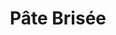 ---
layout: recette
categories: [recettes]
hidden: true
lang: fr
sitemap: false
title: Pâte Brisée
type: boulangerie
recettes:
  À la main:
    ingredients: 
      - nom: farine blanche
        qte: 200
        unite: gr
      - nom: jaune d'oeuf
        qte: 1
      - nom: eau
        qte: 40
        unite: mL
      - nom: beurre
        qte: 100
        unite: gr
      - nom: sel
        qte: 3
        unite: gr
    preconditions:
      - Le beurre doit être coupés en dés et pommade
    etapes:
      - label: Préparation
        details:
          - Verser la farine et le sel sur le plan de travail
          - Faire un puits
          - Y mettre le jaune d'oeuf et l'eau
          - Mélanger avec les doigts
          - Ajouter le beurre au centre
      - label: Pétrissage
        details:
          - Saupoudrer d'un peu de farine (juste pour recouvrir)
          - Prendre la pâte dans la main
          - Fermer la main
          - Répéter ces étapes jusqu'a ce qu'il ne reste plus de farine
      - label: Boulage
        details:
          - Former une boule (la pâte doit etre bien lisse à ce stade)
          - Réserver au frais au moins une heure
      - label: Cuisson
        emoji: 🔥
        details:
          - "À blanc : 170°C pour 15 à 20 minutes"
---